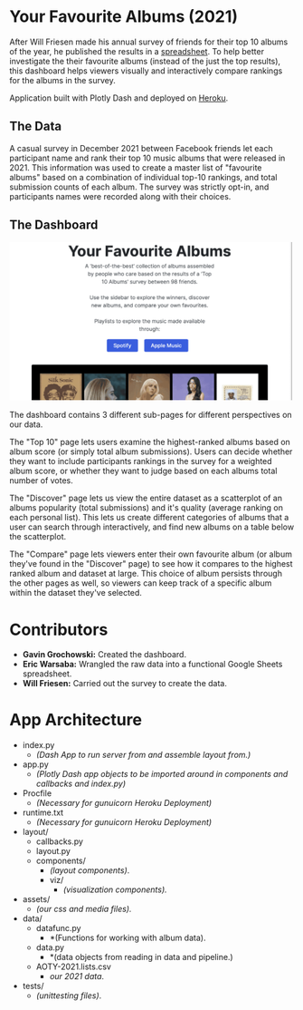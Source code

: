 # Your Favourite Albums (2021)
After Will Friesen made his annual survey of friends for their top 10 albums of the year, he published the results in a [spreadsheet](https://docs.google.com/spreadsheets/d/1E6YwZ5SdZPHBeOZQTKj22AWFnbCqjbhlv9Tplt73RQk/edit?fbclid=IwAR0lxp9NPKsdTe2mpNoLWL7eB7rmdtvafhdMIxx4He24wEobpU52PS_3kAM#gid=0). To help better investigate the their favourite albums (instead of the just the top results), this dashboard helps viewers visually and interactively compare rankings for the albums in the survey.

Application built with Plotly Dash and deployed on [Heroku](https://your-favourite-albums.herokuapp.com).

## The Data

A casual survey in December 2021 between Facebook friends let each participant name and rank their top 10 music albums that were released in 2021. This information was used to create a master list of "favourite albums" based on a combination of individual top-10 rankings, and total submission counts of each album. The survey was strictly opt-in, and participants names were recorded along with their choices.
## The Dashboard

<img src ="assets/dashboard.gif" width="500px">

The dashboard contains 3 different sub-pages for different perspectives on our data. 

The "Top 10" page lets users examine the highest-ranked albums based on album score (or simply total album submissions). Users can decide whether they want to include participants rankings in the survey for a weighted album score, or whether they want to judge based on each albums total number of votes.

The "Discover" page lets us view the entire dataset as a scatterplot of an albums popularity (total submissions) and it's quality (average ranking on each personal list). This lets us create different categories of albums that a user can search through interactively, and find new albums on a table below the scatterplot.

The "Compare" page lets viewers enter their own favourite album (or album they've found in the "Discover" page) to see how it compares to the highest ranked album and dataset at large. This choice of album persists through the other pages as well, so viewers can keep track of a specific album within the dataset they've selected.

# Contributors

* **Gavin Grochowski:** Created the dashboard.
* **Eric Warsaba:** Wrangled the raw data into a functional Google Sheets spreadsheet.
* **Will Friesen:** Carried out the survey to create the data.
# App Architecture

* index.py
    * *(Dash App to run server from and assemble layout from.)*
* app.py
    * *(Plotly Dash app objects to be imported around in components and callbacks and index.py)*
* Procfile
    * *(Necessary for gunuicorn Heroku Deployment)*
* runtime.txt
    * *(Necessary for gunuicorn Heroku Deployment)*
* layout/
    * callbacks.py
    * layout.py
    * components/
        * *(layout components)*.
        * viz/
            * *(visualization components).*
* assets/
    * *(our css and media files).*
* data/
    * datafunc.py
        * *(Functions for working with album data).
    * data.py
        * *(data objects from reading in data and pipeline.)
    * AOTY-2021.lists.csv
        * *our 2021 data*.
* tests/
    * *(unittesting files)*.
